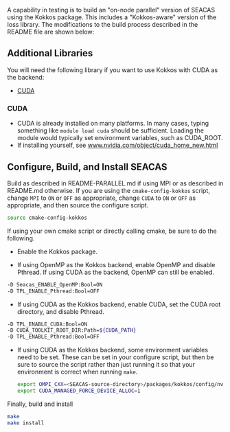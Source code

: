 A capability in testing is to build an "on-node parallel" version of
SEACAS using the Kokkos package. This includes a "Kokkos-aware" version of
the Ioss library. The modifications to the build process described in the
README file are shown below:

## Additional Libraries

You will need the following library if you want to use Kokkos with CUDA as the backend:

* [CUDA](#cuda)

### CUDA

  * CUDA is already installed on many platforms. In many cases, typing something like `module load cuda` should be sufficient. Loading the module would typically set environment variables, such as CUDA_ROOT.
  * If installing yourself, see www.nvidia.com/object/cuda_home_new.html

## Configure, Build, and Install SEACAS
Build as described in README-PARALLEL.md if using MPI or as described in README.md
otherwise.  If you are using the `cmake-config-kokkos` script, change `MPI` to
`ON` or `OFF` as appropriate, change `CUDA` to `ON` or `OFF`
as appropriate, and then source the configure script.

```bash
source cmake-config-kokkos
```

If using your own cmake script or directly calling cmake, be sure to do the following.

* Enable the Kokkos package.

* If using OpenMP as the Kokkos backend, enable OpenMP and disable Pthread.
If using CUDA as the backend, OpenMP can still be enabled.

```bash
-D Seacas_ENABLE_OpenMP:Bool=ON
-D TPL_ENABLE_Pthread:Bool=OFF
```

* If using CUDA as the Kokkos backend, enable CUDA, set the CUDA root directory, and disable Pthread.
```bash
-D TPL_ENABLE_CUDA:Bool=ON
-D CUDA_TOOLKIT_ROOT_DIR:Path=${CUDA_PATH}
-D TPL_ENABLE_Pthread:Bool=OFF
```

* If using CUDA as the Kokkos backend, some environment variables need to be set. These can be set in your configure script, but then be sure to source the script rather than just running it so that your environment is correct when running `make`.
  ```bash
  export OMPI_CXX=<SEACAS-source-directory>/packages/kokkos/config/nvcc_wrapper
  export CUDA_MANAGED_FORCE_DEVICE_ALLOC=1
  ```

Finally, build and install

```bash
make
make install
```
